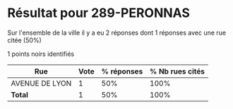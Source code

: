 # Résultat pour 289-PERONNAS

Sur l'ensemble de la ville il y a eu 2 réponses dont 1 réponses avec une rue citée (50%)

1 points noirs identifiés

| Rue | Vote | % réponses | % Nb rues cités|
|-----|------|------------|----------------|
| AVENUE DE LYON | 1 | 50% | 100%|
| **Total** | 1 | 50% | 100%|
